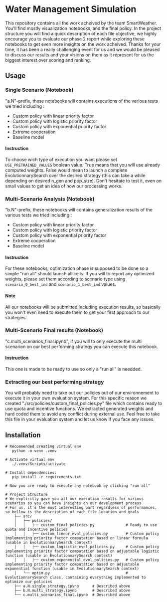 # Water Management Simulation

This repository contains all the work acheived by the team SmartWeather. You'll find mostly visualization notebooks, and the final policy. In the project structure you will find a quick description of each file objective, we highly encourage you to evaluate our phase 2 report while exploring these notebooks to get even more insights on the work acheived.
Thanks for your time, it has been a really challenging event for us and we would be pleased to discuss our results and your visions on them as it represent for us the biggest interest over scoring and ranking.

## Usage
### Single Scenario (Notebook)
"a.N"-prefix, these notebooks will contains executions of the various tests we tried including : 
 - Custom policy with linear priority factor
 - Custom policy with logistic priority factor
 - Custom policy with exponential priority factor
 - Extreme cooperation
 - Baseline model
#### Instruction
To choose wich type of execution you want please set ```USE_PRETRAINED_VALUES``` boolean value. True means that you will use already computed weights. False would mean to launch a complete EvolutionnarySearch over the desired strategy (this can take a while depending on desired n_gen and pop_size). Don't hesitate to test it, even on small values to get an idea of how our processing works.

### Multi-Scenario Analysis (Notebook)
"b.N"-prefix, these notebooks will contains generalization results of the various tests we tried including : 
 - Custom policy with linear priority factor
 - Custom policy with logistic priority factor
 - Custom policy with exponential priority factor
 - Extreme cooperation
 - Baseline model
#### Instruction
For these notebooks, optimization phase is supposed to be done so a simple "run all" should launch all cells. If you will to report any optimized weights, please set them according to scenario type using ```scenario_0_best_ind``` and ```scenario_1_best_ind``` values.
#### Note
All our notebooks will be submitted including execution results, so basically you won't even need to execute them to get your first approach to our strategies.

### Multi-Scenario Final results (Notebook)
"c.multi_scenarios_final.ipynb", if you will to only execute the multi scenarion on our best performing strategy you can execute this notebook.
#### Instruction
This one is made to be ready to use so only a "run all" is needded.

### Extracting our best performing strategy
You will probably need to take out our policies out of our environnement to execute it in your own evaluation system. For this specific reason we created "./src/policies/custom_final_policies.py" file which contains ready to use quota and incentive functions. We extracted generated weights and hard coded them to avoid any conflict during external use. Feel free to take this file in your evaluation system and let us know if you face any issues.

## Installation

```shell
# Recommended creating virtual env
   python -m venv .venv

# Activate virtual env
   ./.venv/Scripts/activate

# Install dependencies:
   pip install -r requirements.txt

# Now you are ready to execute any notebook by clicking "run all"

# Project Structure
# We explicitly gave you all our execution results for various scenarios so you can have insights on our development process
# For us, it's the most interesting part regardless of performances, so bellow is the description of each file location and goals
    ├── src/
    │   ├── policies/
    │   │   ├── custom_final_policies.py              # Ready to use quota and incentive policies
    │   │   ├── custom_linear_evol_policies.py        # Custom policy implementing priority factor computation based on linear formula (usable in EvolutionnarySearch context)
    │   │   ├── custom_logisitic_evol_policies.py     # Custom policy implementing priority factor computation based on adjustable logistic function (usable in EvolutionnarySearch context)
    │   │   ├── custom_exponential_evol_policies.py   # Custom policy implementing priority factor computation based on adjustable exponential function (usable in EvolutionnarySearch context)
    │   └── optim.py                                  # EvolutionnarySearch class, containing everything implemented to optimize our policies
    ├── a.N.single_strategy.ipynb      # Described above
    ├── b.N.multi_strategy.ipynb       # Described above
    └── c.multi_scenarios_final.ipynb  # Described above